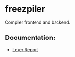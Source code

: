 # freezpiler
Compiler frontend and backend.

## Documentation:
- [Lexer Report](./docs/Team07-Compilers-Lexer.pdf)
